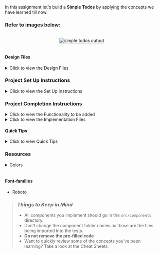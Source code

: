 In this assignment let's build a **Simple Todos** by applying the concepts we have learned till now.

### Refer to images below:

<br/>
<div style="text-align: center;">
    <img src="https://res.cloudinary.com/lalitha/image/upload/v1620812941/simple-todos-output_hfl7af.gif" alt="simple todos output" style="max-width:70%;box-shadow:0 2.8px 2.2px rgba(0, 0, 0, 0.12)">
</div>
<br/>

#### Design Files

<details>
<summary>Click to view the Design Files</summary>

- [Extra Small (Size < 576px) and Small (Size >= 576px) - Home](https://res.cloudinary.com/lalitha/image/upload/v1620812941/simple-todos-sm-output_k36kj1.png)
- [Medium (Size >= 768px), Large (Size >= 992px) and Extra Large (Size >= 1200px) - Home](https://res.cloudinary.com/lalitha/image/upload/v1620812941/simple-todos-lg-output_pq5d1q.png)

</details>

### Project Set Up Instructions

<details>
<summary>Click to view the Set Up Instructions</summary>

- Download dependencies by running `npm install`
- Start up the app using `npm start`
</details>

### Project Completion Instructions

<details>
<summary>Click to view the Functionality to be added</summary>

#### Add Functionality

The app must have the following functionalities

- Initially the list of given todo items should be displayed with a delete button for each todo.
- When **Delete** button of a todo item is clicked, the respective todo should be deleted.

- The `SimpleTodos` will consist of the `initialTodosList`. It consists of a list of todo objects with the following properties in each todo object

  | Key         | Data Type |
  | ----------- | --------- |
  | id          | Number    |
  | title  | String    |

</details>

<details>
<summary>Click to view the Implementation Files</summary>

- Your task is to complete the implementation of
  - `src/components/SimpleTodo/index.js`
  - `src/components/SimpleTodo/index.css`
  - `src/components/TodoItem/index.js`
  - `src/components/TodoItem/index.css`

</details>

#### Quick Tips

<details>
<summary>Click to view Quick Tips</summary>

- You can use the below cursor CSS property for buttons to set the type of mouse
  cursor, to show when the mouse pointer is over an element,

  ```
    cursor: pointer;
  ```

  <br/>
   <img src="https://assets.ccbp.in/frontend/content/react-js/cursor-pointer-img.png" alt="cursor pointer" style="width:100px" />

- You can use the below outline CSS property for buttons and input elements to
  remove the highlighting when the elements are clicked,

  ```
    outline: none;
  ```

</details>

### Resources

<details>
<summary>Colors</summary>

#### Colors

<div style="background-color: #ffc2a0; width: 150px; padding: 10px; color: black">Hex: #ffc2a0</div>
<div style="background-color: #ffffff; width: 150px; padding: 10px; color: black">Hex: #ffffff</div>
<div style="background-color: #ff8542; width: 150px; padding: 10px; color: white">Hex: #ff8542</div>
<div style="background-color: #000000; width: 150px; padding: 10px; color: white">Hex: #000000</div>
<div style="background-color: #ff0b37; width: 150px; padding: 10px; color: white">Hex: #ff0b37</div>

</details>

<br/>

#### Font-families

- Roboto

> ### _Things to Keep in Mind_
>
> - All components you implement should go in the `src/components` directory.
> - Don't change the component folder names as those are the files being
>   imported into the tests.
> - **Do not remove the pre-filled code**
> - Want to quickly review some of the concepts you’ve been learning? Take a
>   look at the Cheat Sheets.
